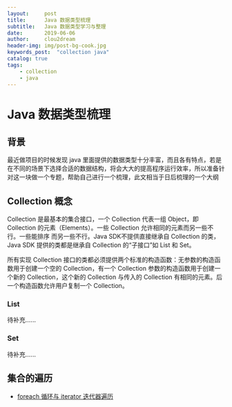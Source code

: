 ```yaml
---
layout:     post
title:      Java 数据类型梳理
subtitle:   Java 数据类型学习与整理
date:       2019-06-06
author:     clou2dream
header-img: img/post-bg-cook.jpg
keywords_post:  "collection java"
catalog: true
tags:
    - collection
    - java
---
```

# Java 数据类型梳理
## 背景
最近做项目的时候发现 java 里面提供的数据类型十分丰富，而且各有特点，若是在不同的场景下选择合适的数据结构，将会大大的提高程序运行效率，所以准备针对这一块做一个专题，帮助自己进行一个梳理，此文相当于日后梳理的一个大纲
## Collection 概念
Collection 是最基本的集合接口，一个 Collection 代表一组 Object，即 Collection 的元素（Elements）。一些 Collection 允许相同的元素而另一些不行。一些能排序 而另一些不行。Java SDK不提供直接继承自 Collection 的类，Java SDK 提供的类都是继承自 Collection 的“子接口”如 List 和 Set。

所有实现 Collection 接口的类都必须提供两个标准的构造函数：无参数的构造函数用于创建一个空的 Collection，有一个 Collection 参数的构造函数用于创建一个新的 Collection，这个新的 Collection 与传入的 Collection 有相同的元素。后一个构造函数允许用户复制一个 Collection。
### List
待补充......
### Set
待补充......
## 集合的遍历
- [foreach 循环与 iterator 迭代器遍历](https://clou2dream.github.io/2019/06/13/foreach-%E5%BE%AA%E7%8E%AF%E4%B8%8E-iterator-%E8%BF%AD%E4%BB%A3%E5%99%A8%E9%81%8D%E5%8E%86/)